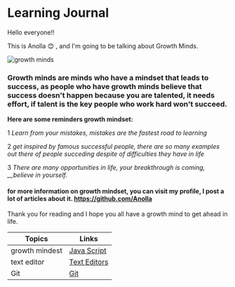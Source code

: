 # Learning Journal

Hello everyone!!

This is Anolla :blush: , and I'm going to be talking about Growth Minds.

![growth minds](https://www.jpinternational.co.in/wp-content/uploads/2019/02/sp-mindset-482x335.jpg) 

### Growth minds are minds who have a mindset that leads to success, as people who have growth minds believe that success doesn't happen because you are talented, it needs effort, if talent is the key people who work hard won't succeed.

**Here are some reminders  growth mindset:**

1 *Learn from your mistakes, mistakes are the fastest road to learning*

2 *get inspired by famous successful people, there are so  many examples out there of people succeding despite of difficulties they have in life*

3 *There are many opportunities in life, your breakthrough is coming, __believe in yourself.*

#### for more information on growth mindset, you can visit my profile, I post a lot of articles about it. https://github.com/Anolla

Thank you for reading and I hope you all have a growth mind to get ahead in life.


Topics | Links
-------| ------
growth mindest | [Java Script](https://anolla.github.io/Learning-Journal/JAVA%20SCRIPT)
text editor | [Text Editors](https://anolla.github.io/Learning-Journal/Text%20Editors)
Git | [Git](https://anolla.github.io/Learning-Journal/Git)





